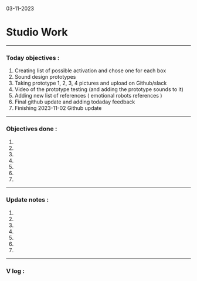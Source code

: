 03-11-2023
# Studio Work 

---

### Today objectives :
1. Creating list of possible activation and chose one for each box
2. Sound design prototypes
3. Taking prototype 1, 2, 3, 4 pictures and upload on Github/slack
4. Video of the prototype testing (and adding the prototype sounds to it)
5. Adding new list of references ( emotional robots references )
6. Final github update and adding todaday feedback
7. Finishing 2023-11-02 Github update
---

### Objectives done : 

1. 

2. 

3. 

4. 

5. 

6. 

7. 

---

### Update notes : 

1. 

2. 

3. 

4. 

5. 

6. 

7. 

--- 

### V log :